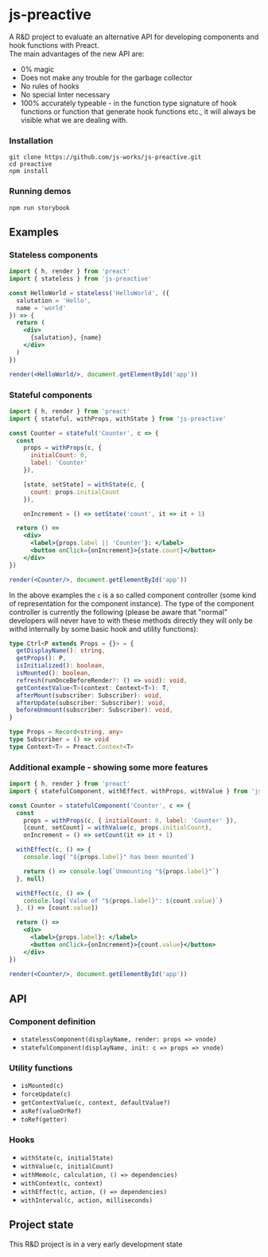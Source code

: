 # js-preactive 

A R&D project to evaluate an alternative API for developing
components and hook functions with Preact.<br>
The main advantages of the new API are:

- 0% magic
- Does not make any trouble for the garbage collector
- No rules of hooks
- No special linter necessary
- 100% accurately typeable - in the function type signature
  of hook functions or function that generate hook functions etc.,
  it will always be visible what we are dealing with.

### Installation

```
git clone https://github.com/js-works/js-preactive.git
cd preactive
npm install
```

### Running demos

```
npm run storybook
```

## Examples

### Stateless components

```jsx
import { h, render } from 'preact'
import { stateless } from 'js-preactive'

const HelloWorld = stateless('HelloWorld', ({
  salutation = 'Hello',
  name = 'world'
}) => {
  return (
    <div>
      {salutation}, {name}
    </div>
  )
})

render(<HelloWorld/>, document.getElementById('app'))
```

### Stateful components

```jsx
import { h, render } from 'preact'
import { stateful, withProps, withState } from 'js-preactive'

const Counter = stateful('Counter', c => {
  const
    props = withProps(c, {
      initialCount: 0,
      label: 'Counter'
    }),

    [state, setState] = withState(c, {
      count: props.initialCount
    }),

    onIncrement = () => setState('count', it => it + 1)

  return () =>
    <div>
      <label>{props.label || 'Counter'}: </label>
      <button onClick={onIncrement}>{state.count}</button>
    </div>
})

render(<Counter/>, document.getElementById('app'))
```

In the above examples the `c` is a so called component controller
(some kind of representation for the component instance).
The type of the component controller is currently the following
(please be aware that "normal" developers will never have to with these
methods directly they will only be withd internally by some basic
hook and utility functions):

```typescript
type Ctrl<P extends Props = {}> = {
  getDisplayName(): string,
  getProps(): P,
  isInitialized(): boolean,
  isMounted(): boolean,
  refresh(runOnceBeforeRender?: () => void): void,
  getContextValue<T>(context: Context<T>): T,
  afterMount(subscriber: Subscriber): void,
  afterUpdate(subscriber: Subscriber): void,
  beforeUnmount(subscriber: Subscriber): void,
}

type Props = Record<string, any>
type Subscriber = () => void
type Context<T> = Preact.Context<T>
```

### Additional example - showing some more features

```jsx
import { h, render } from 'preact'
import { statefulComponent, withEffect, withProps, withValue } from 'js-preactive'

const Counter = statefulComponent('Counter', c => {
  const
    props = withProps(c, { initialCount: 0, label: 'Counter' }),
    [count, setCount] = withValue(c, props.initialCount),
    onIncrement = () => setCount(it => it + 1)

  withEffect(c, () => {
    console.log(`"${props.label}" has been mounted`)

    return () => console.log(`Unmounting "${props.label}"`)
  }, null)

  withEffect(c, () => {
    console.log(`Value of "${props.label}": ${count.value}`)
  }, () => [count.value])

  return () =>
    <div>
      <label>{props.label}: </label>
      <button onClick={onIncrement}>{count.value}</button>
    </div>
})

render(<Counter/>, document.getElementById('app'))
```

## API

### Component definition

- `statelessComponent(displayName, render: props => vnode)`
- `statefulComponent(displayName, init: c => props => vnode)`

### Utility functions

- `isMounted(c)`
- `forceUpdate(c)`
- `getContextValue(c, context, defaultValue?)`
- `asRef(valueOrRef)`
- `toRef(getter)`

### Hooks

- `withState(c, initialState)`
- `withValue(c, initialCount)`
- `withMemo(c, calculation, () => dependencies)`
- `withContext(c, context)`
- `withEffect(c, action, () => dependencies)`
- `withInterval(c, action, milliseconds)`

## Project state

This R&D project is in a very early development state
